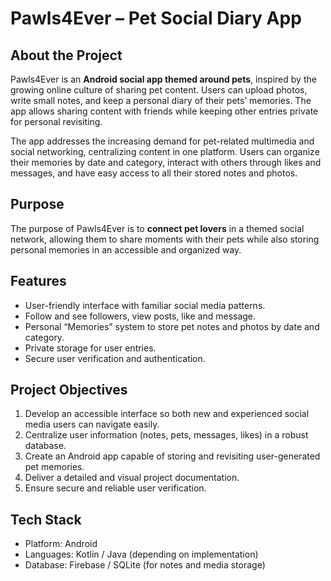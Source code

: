 # Pawls4Ever – Pet Social Diary App  

## About the Project  
Pawls4Ever is an **Android social app themed around pets**, inspired by the growing online culture of sharing pet content. Users can upload photos, write small notes, and keep a personal diary of their pets’ memories. The app allows sharing content with friends while keeping other entries private for personal revisiting.  

The app addresses the increasing demand for pet-related multimedia and social networking, centralizing content in one platform. Users can organize their memories by date and category, interact with others through likes and messages, and have easy access to all their stored notes and photos.  

## Purpose  
The purpose of Pawls4Ever is to **connect pet lovers** in a themed social network, allowing them to share moments with their pets while also storing personal memories in an accessible and organized way.  

## Features  
- User-friendly interface with familiar social media patterns.  
- Follow and see followers, view posts, like and message.  
- Personal “Memories” system to store pet notes and photos by date and category.  
- Private storage for user entries.  
- Secure user verification and authentication.  

## Project Objectives  
1. Develop an accessible interface so both new and experienced social media users can navigate easily.  
2. Centralize user information (notes, pets, messages, likes) in a robust database.  
3. Create an Android app capable of storing and revisiting user-generated pet memories.  
4. Deliver a detailed and visual project documentation.  
5. Ensure secure and reliable user verification.  

## Tech Stack  
- Platform: Android  
- Languages: Kotlin / Java (depending on implementation)  
- Database: Firebase / SQLite (for notes and media storage)  
